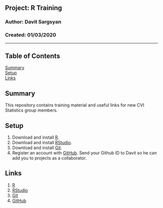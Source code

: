 ##  Project: R Training
### Author: Davit Sargsyan 
### Created: 01/03/2020  

---    

## Table of Contents
[Summary](#summ)  
[Setup](#setup)  
[Links](#links)   
  
## Summary<a name="summ"></a>
This repository contains training material and useful links for new CVI Statistics group members.  
  
## Setup<a name="setup"></a>
1. Download and install [R](https://cran.r-project.org/bin/windows/base/old/3.5.3/).  
2. Download and install [RStudio](https://rstudio.com/products/rstudio/download/#download).  
3. Download and install [Git](https://git-scm.com/downloads).  
4. Register an account with [GitHub](https://github.com/). Send your Github ID to Davit so he can add you to projects as a collaborator.  
  
## Links<a name="links"></a>
1. [R](https://cran.r-project.org/bin/windows/base/old/3.5.3/)  
2. [RStudio](https://rstudio.com/products/rstudio/download/#download)  
3. [Git](https://git-scm.com/downloads)  
4. [GitHub](https://github.com/)
